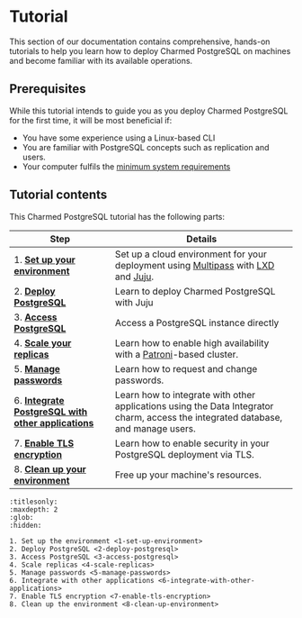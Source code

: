 # Tutorial

This section of our documentation contains comprehensive, hands-on tutorials to help you learn how to deploy Charmed PostgreSQL on machines and become familiar with its available operations.

## Prerequisites

While this tutorial intends to guide you as you deploy Charmed PostgreSQL for the first time, it will be most beneficial if:
- You have some experience using a Linux-based CLI
- You are familiar with PostgreSQL concepts such as replication and users.
- Your computer fulfils the [minimum system requirements](/reference/system-requirements)

## Tutorial contents
This Charmed PostgreSQL tutorial has the following parts:

| Step | Details |
| ------- | ---------- |
| 1. [**Set up your environment**](/tutorial/1-set-up-environment) | Set up a cloud environment for your deployment using [Multipass](https://multipass.run/) with [LXD](https://ubuntu.com/lxd) and [Juju](https://juju.is/).
| 2. [**Deploy PostgreSQL**](/tutorial/2-deploy-postgresql) | Learn to deploy Charmed PostgreSQL with Juju
| 3. [**Access PostgreSQL**](/tutorial/3-access-postgresql) |   Access a PostgreSQL instance directly
| 4. [**Scale your replicas**](/tutorial/4-scale-replicas) | Learn how to enable high availability with a [Patroni](https://patroni.readthedocs.io/en/latest/)-based cluster.
| 5. [**Manage passwords**](/tutorial/5-manage-passwords) | Learn how to request and change passwords.
| 6. [**Integrate PostgreSQL with other applications**](/tutorial/6-integrate-with-other-applications) | Learn how to integrate with other applications using the Data Integrator charm, access the integrated database, and manage users.
| 7. [**Enable TLS encryption**](/tutorial/7-enable-tls-encryption) | Learn how to enable security in your PostgreSQL deployment via TLS.
| 8. [**Clean up your environment**](/tutorial/8-clean-up-environment) | Free up your machine's resources.


```{toctree}
:titlesonly:
:maxdepth: 2
:glob:
:hidden:

1. Set up the environment <1-set-up-environment>
2. Deploy PostgreSQL <2-deploy-postgresql>
3. Access PostgreSQL <3-access-postgresql>
4. Scale replicas <4-scale-replicas>
5. Manage passwords <5-manage-passwords>
6. Integrate with other applications <6-integrate-with-other-applications>
7. Enable TLS encryption <7-enable-tls-encryption>
8. Clean up the environment <8-clean-up-environment>

